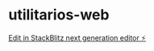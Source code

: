 # utilitarios-web

[Edit in StackBlitz next generation editor ⚡️](https://stackblitz.com/~/github.com/cabema/utilitarios-web)